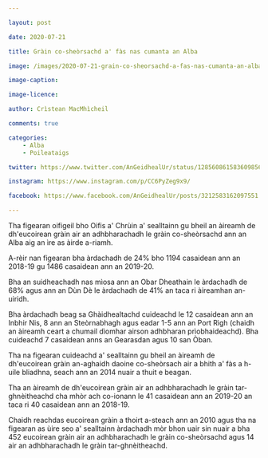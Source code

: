 ```yaml
---

layout: post

date: 2020-07-21

title: Gràin co-sheòrsachd a' fàs nas cumanta an Alba

image: /images/2020-07-21-grain-co-sheorsachd-a-fas-nas-cumanta-an-alba.jpg

image-caption:

image-licence:

author: Crìstean MacMhìcheil

comments: true

categories:
    - Alba
    - Poileataigs

twitter: https://www.twitter.com/AnGeidhealUr/status/1285608615836098563

instagram: https://www.instagram.com/p/CC6PyZeg9x9/

facebook: https://www.facebook.com/AnGeidhealUr/posts/3212583162097551

---
```


Tha figearan oifigeil bho Oifis a' Chrùin a' sealltainn gu bheil an àireamh de dh'eucoirean gràin air an adhbharachadh le gràin co-sheòrsachd ann an Alba aig an ìre as àirde a-riamh.

<!--more-->

A-rèir nan figearan bha àrdachadh de 24% bho 1194 casaidean ann an 2018-19 gu 1486 casaidean ann an 2019-20.

Bha an suidheachadh nas mìosa ann an Obar Dheathain le àrdachadh de 68% agus ann an Dùn Dè le àrdachadh de  41% an taca ri àireamhan an-uiridh.

Bha àrdachadh beag sa Ghàidhealtachd cuideachd le 12 casaidean ann an Inbhir Nis, 8 ann an Steòrnabhagh agus eadar 1-5 ann an Port Rìgh (chaidh an àireamh ceart a chumail dìomhar airson adhbharan prìobhaideachd). Bha cuideachd 7 casaidean anns an Gearasdan agus 10 san Òban.

Tha na figearan cuideachd a' sealltainn gu bheil an àireamh de dh'eucoirean gràin an-aghaidh daoine  co-sheòrsach air a bhith a' fàs a h-uile bliadhna, seach ann an 2014 nuair a thuit e beagan.

Tha an àireamh de dh'eucoirean gràin air an adhbharachadh le gràin tar-ghnèitheachd cha mhòr ach co-ionann le 41 casaidean ann an 2019-20 an taca ri 40 casaidean ann an 2018-19.

Chaidh reachdas eucoirean gràin a thoirt a-steach ann an 2010 agus tha na figearan as ùire seo a' sealltainn àrdachadh mòr bhon uair sin nuair a bha 452 eucoirean gràin air an adhbharachadh le gràin co-sheòrsachd agus 14 air an adhbharachadh le gràin tar-ghnèitheachd.
